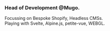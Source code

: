 ### Head of Development @Mugo.

Focussing on Bespoke Shopify, Headless CMSs.  
Playing with Svelte, Alpine.js, petite-vue, WEBGL.
